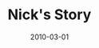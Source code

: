 ---
layout: media
category: media
title: "Nick's Story"
date: 2010-03-01
description: "Nick shares his story of freedom."
video: "https://s3.amazonaws.com/crossroadsvideomessages/NickInterview.mp4"
video-poster: "https://www.crossroads.net/uploadedfiles/NickInterview-still.jpg"
---